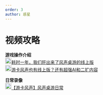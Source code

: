 ```yaml
---
order: 3
author: 惑星
---
```


# 视频攻略

**游戏操作介绍**\
<img height="20" width="20" src="/images/bilibili.svg" />[耗时一年，我们肝出来了风声桌游的线上版](https://www.bilibili.com/video/BV1RK421x7ie)\
<img height="20" width="20" src="/images/bilibili.svg" />[游卡风声也有线上版？还有超强AI和二扩内容](https://www.bilibili.com/video/BV1nx4y1y7qP)

**日常录像**\
<img height="20" width="20" src="/images/bilibili.svg" />[【游卡风声】风声桌游日常](https://www.bilibili.com/video/BV1JC4y1e72n)